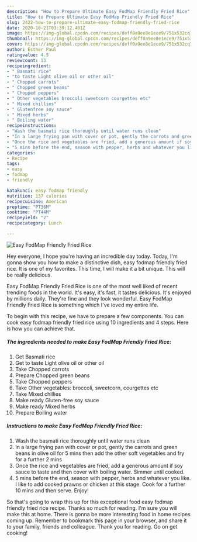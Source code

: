```yaml
---
description: "How to Prepare Ultimate Easy FodMap Friendly Fried Rice"
title: "How to Prepare Ultimate Easy FodMap Friendly Fried Rice"
slug: 2422-how-to-prepare-ultimate-easy-fodmap-friendly-fried-rice
date: 2020-10-21T03:39:12.401Z
image: https://img-global.cpcdn.com/recipes/deff0a9ee8e1ece9/751x532cq70/easy-fodmap-friendly-fried-rice-recipe-main-photo.jpg
thumbnail: https://img-global.cpcdn.com/recipes/deff0a9ee8e1ece9/751x532cq70/easy-fodmap-friendly-fried-rice-recipe-main-photo.jpg
cover: https://img-global.cpcdn.com/recipes/deff0a9ee8e1ece9/751x532cq70/easy-fodmap-friendly-fried-rice-recipe-main-photo.jpg
author: Esther Paul
ratingvalue: 4.5
reviewcount: 13
recipeingredient:
- " Basmati rice"
- "to taste Light olive oil or other oil"
- " Chopped carrots"
- " Chopped green beans"
- " Chopped peppers"
- " Other vegetables broccoli sweetcorn courgettes etc"
- " Mixed chillies"
- " Glutenfree soy sauce"
- " Mixed herbs"
- " Boiling water"
recipeinstructions:
- "Wash the basmati rice thoroughly until water runs clean"
- "In a large frying pan with cover or pot, gently the carrots and green beans in olive oil for 5 mins then add the other soft vegetables and fry for a further 2 mins"
- "Once the rice and vegetables are fried, add a generous amount if soy sauce to taste and then cover with boiling water. Simmer until cooked."
- "5 mins before the end, season with pepper, herbs and whatever you like. I like to add cooked prawns or chicken at this stage. Cook for a further 10 mins and then serve. Enjoy!"
categories:
- Recipe
tags:
- easy
- fodmap
- friendly

katakunci: easy fodmap friendly 
nutrition: 137 calories
recipecuisine: American
preptime: "PT36M"
cooktime: "PT44M"
recipeyield: "2"
recipecategory: Lunch

---
```



![Easy FodMap Friendly Fried Rice](https://img-global.cpcdn.com/recipes/deff0a9ee8e1ece9/751x532cq70/easy-fodmap-friendly-fried-rice-recipe-main-photo.jpg)

Hey everyone, I hope you're having an incredible day today. Today, I'm gonna show you how to make a distinctive dish, easy fodmap friendly fried rice. It is one of my favorites. This time, I will make it a bit unique. This will be really delicious.



Easy FodMap Friendly Fried Rice is one of the most well liked of recent trending foods in the world. It's easy, it's fast, it tastes delicious. It's enjoyed by millions daily. They're fine and they look wonderful. Easy FodMap Friendly Fried Rice is something which I've loved my entire life.


To begin with this recipe, we have to prepare a few components. You can cook easy fodmap friendly fried rice using 10 ingredients and 4 steps. Here is how you can achieve that.

<!--inarticleads1-->

##### The ingredients needed to make Easy FodMap Friendly Fried Rice:

1. Get  Basmati rice
1. Get to taste Light olive oil or other oil
1. Take  Chopped carrots
1. Prepare  Chopped green beans
1. Take  Chopped peppers
1. Take  Other vegetables: broccoli, sweetcorn, courgettes etc
1. Take  Mixed chillies
1. Make ready  Gluten-free soy sauce
1. Make ready  Mixed herbs
1. Prepare  Boiling water




<!--inarticleads2-->

##### Instructions to make Easy FodMap Friendly Fried Rice:

1. Wash the basmati rice thoroughly until water runs clean
1. In a large frying pan with cover or pot, gently the carrots and green beans in olive oil for 5 mins then add the other soft vegetables and fry for a further 2 mins
1. Once the rice and vegetables are fried, add a generous amount if soy sauce to taste and then cover with boiling water. Simmer until cooked.
1. 5 mins before the end, season with pepper, herbs and whatever you like. I like to add cooked prawns or chicken at this stage. Cook for a further 10 mins and then serve. Enjoy!




So that's going to wrap this up for this exceptional food easy fodmap friendly fried rice recipe. Thanks so much for reading. I'm sure you will make this at home. There is gonna be more interesting food in home recipes coming up. Remember to bookmark this page in your browser, and share it to your family, friends and colleague. Thank you for reading. Go on get cooking!
